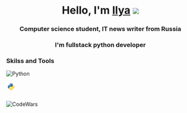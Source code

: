 <h1 align="center">Hello, I'm <a href="https://daniilshat.ru/" target="_blank">Ilya</a> 
<img src="https://github.com/blackcater/blackcater/raw/main/images/Hi.gif" height="32"/></h1>
<h3 align="center">Computer science student, IT news writer from Russia</h3>

<h3 align="center">I'm fullstack python developer</h3>

### Skilss and Tools

![Python](https://img.shields.io/badge/-<Python>-<COLOR>)

<img align="left" alt="PYTHON" width="26px" src="https://raw.githubusercontent.com/github/explore/80688e429a7d4ef2fca1e82350fe8e3517d3494d/topics/python/python.png"/>

<br />
<br />
<br />

<img align="left" alt="CodeWars" width="320px" src="https://www.codewars.com/users/ilyazm/badges/large" />
